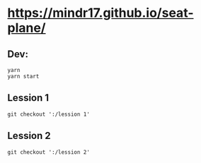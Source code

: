 # https://mindr17.github.io/seat-plane/

## Dev:
```
yarn
yarn start
```

## Lession 1
```
git checkout ':/lession 1'
```
## Lession 2
```
git checkout ':/lession 2'
```